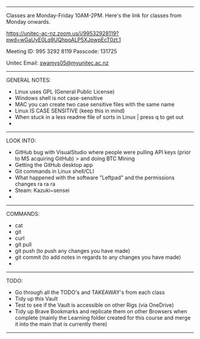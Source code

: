 *************************
Classes are Monday-Friday 10AM-2PM.
Here's the link for classes from Monday onwards.

https://unitec-ac-nz.zoom.us/j/99532928119?pwd=wGaUyE0Lq9UQhpoALP5XJpwpEcT0zt.1

Meeting ID: 995 3292 8119
Passcode: 131725

Unitec Email: swamys05@myunitec.ac.nz
*************************
GENERAL NOTES:
- Linux uses GPL (General Public License) 
- Windows shell is not case-sensitive
- MAC you can create two case sensitive files with the same name
- Linux IS CASE SENSITIVE (keep this in mind)
- When stuck in a less readme file of sorts in Linux | press q to get out
- 
*************************
LOOK INTO:
- GitHub bug with VisualStudio where people were pulling API keys (prior to MS acquiring GitHub) > and doing BTC Mining 
- Getting the GitHub desktop app
- Git commands in Linux shell/CLI
- What happened with the software "Leftpad" and the permissions changes ra ra ra
- Steam: Kazuki~sensei
- 
*************************
COMMANDS:
- cat
- git
- curl
- git pull
- git push (to push any changes you have made)
- git commit (to add notes in regards to any changes you have made)
-  
---
TODO:
- Go through all the TODO's and TAKEAWAY's from each class
- Tidy up this Vault
- Test to see if the Vault is accessible on other Rigs (via OneDrive)
- Tidy up Brave Bookmarks and replicate them on other Browsers when complete (mainly the Learning folder created for this course and merge it into the main that is currently there)
---
